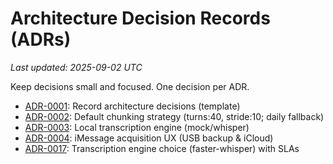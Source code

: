 # Architecture Decision Records (ADRs)
_Last updated: 2025-09-02 UTC_

Keep decisions small and focused. One decision per ADR.

- [ADR-0001](0001-record-architecture-decisions.md): Record architecture decisions (template)
- [ADR-0002](0002-default-chunking-strategy.md): Default chunking strategy (turns:40, stride:10; daily fallback)
- [ADR-0003](0003-local-transcription-engine.md): Local transcription engine (mock/whisper)
- [ADR-0004](0004-acquisition-ux-imessage-icloud-usb.md): iMessage acquisition UX (USB backup & iCloud)
- [ADR-0017](0017-transcription-engine-faster-whisper.md): Transcription engine choice (faster-whisper) with SLAs
